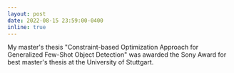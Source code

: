 ```yaml
---
layout: post
date: 2022-08-15 23:59:00-0400
inline: true
---
```


My master's thesis "Constraint-based Optimization Approach for Generalized Few-Shot Object Detection" was awarded the Sony Award for best master's thesis at the University of Stuttgart.